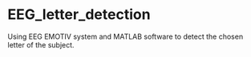 # EEG_letter_detection
Using EEG EMOTIV system and MATLAB software to detect the chosen letter of the subject.
